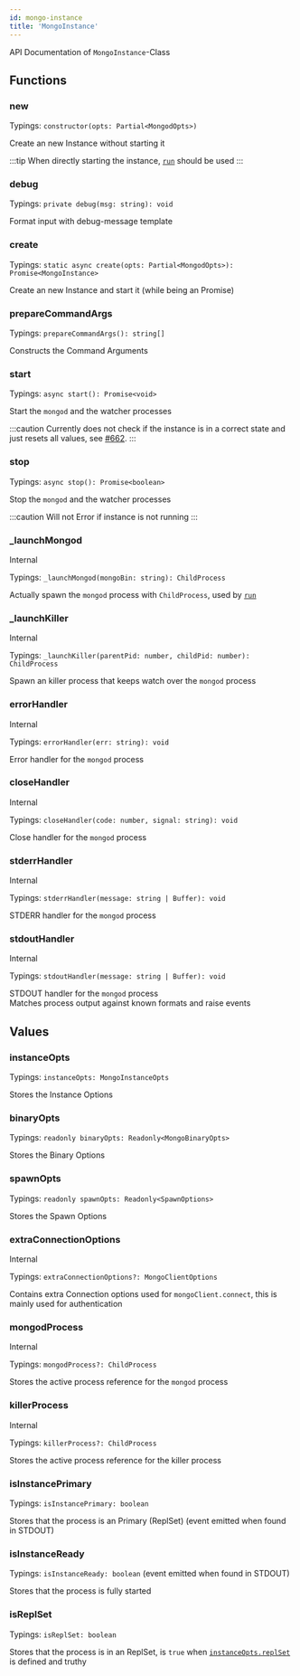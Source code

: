 ```yaml
---
id: mongo-instance
title: 'MongoInstance'
---
```


API Documentation of `MongoInstance`-Class

## Functions

### new

Typings: `constructor(opts: Partial<MongodOpts>)`

Create an new Instance without starting it

:::tip
When directly starting the instance, [`run`](#static-run) should be used
:::

### debug

Typings: `private debug(msg: string): void`

Format input with debug-message template

### create

Typings: `static async create(opts: Partial<MongodOpts>): Promise<MongoInstance>`

Create an new Instance and start it (while being an Promise)

### prepareCommandArgs

Typings: `prepareCommandArgs(): string[]`

Constructs the Command Arguments

### start

Typings: `async start(): Promise<void>`

Start the `mongod` and the watcher processes

:::caution
Currently does not check if the instance is in a correct state and just resets all values, see [#662](https://github.com/typegoose/mongodb-memory-server/issues/662).
:::

### stop

Typings: `async stop(): Promise<boolean>`

Stop the `mongod` and the watcher processes

:::caution
Will not Error if instance is not running
:::

### _launchMongod

<span class="badge badge--warning">Internal</span>

Typings: `_launchMongod(mongoBin: string): ChildProcess`

Actually spawn the `mongod` process with `ChildProcess`, used by [`run`](#run)

### _launchKiller

<span class="badge badge--warning">Internal</span>

Typings: `_launchKiller(parentPid: number, childPid: number): ChildProcess`

Spawn an killer process that keeps watch over the `mongod` process

### errorHandler

<span class="badge badge--warning">Internal</span>

Typings: `errorHandler(err: string): void`

Error handler for the `mongod` process

### closeHandler

<span class="badge badge--warning">Internal</span>

Typings: `closeHandler(code: number, signal: string): void`

Close handler for the `mongod` process

### stderrHandler

<span class="badge badge--warning">Internal</span>

Typings: `stderrHandler(message: string | Buffer): void`

STDERR handler for the `mongod` process

### stdoutHandler

<span class="badge badge--warning">Internal</span>

Typings: `stdoutHandler(message: string | Buffer): void`

STDOUT handler for the `mongod` process  
Matches process output against known formats and raise events

## Values

### instanceOpts

Typings: `instanceOpts: MongoInstanceOpts`

Stores the Instance Options

### binaryOpts

Typings: `readonly binaryOpts: Readonly<MongoBinaryOpts>`

Stores the Binary Options

### spawnOpts

Typings: `readonly spawnOpts: Readonly<SpawnOptions>`

Stores the Spawn Options

### extraConnectionOptions

<span class="badge badge--warning">Internal</span>

Typings: `extraConnectionOptions?: MongoClientOptions`

Contains extra Connection options used for `mongoClient.connect`, this is mainly used for authentication

### mongodProcess

<span class="badge badge--warning">Internal</span>

Typings: `mongodProcess?: ChildProcess`

Stores the active process reference for the `mongod` process

### killerProcess

<span class="badge badge--warning">Internal</span>

Typings: `killerProcess?: ChildProcess`

Stores the active process reference for the killer process

### isInstancePrimary

Typings: `isInstancePrimary: boolean`

Stores that the process is an Primary (ReplSet) (event emitted when found in STDOUT)

### isInstanceReady

Typings: `isInstanceReady: boolean` (event emitted when found in STDOUT)

Stores that the process is fully started

### isReplSet

Typings: `isReplSet: boolean`

Stores that the process is in an ReplSet, is `true` when [`instanceOpts.replSet`](#instanceopts) is defined and truthy
